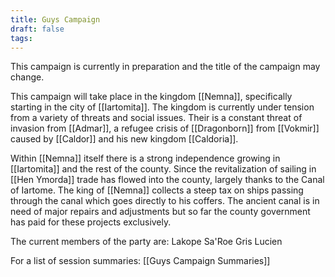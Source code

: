 ```yaml
---
title: Guys Campaign
draft: false
tags:
---
```

 
This campaign is currently in preparation and the title of the campaign may change.

This campaign will take place in the kingdom [[Nemna]], specifically starting in the city of [[Iartomita]]. The kingdom is currently under tension from a variety of threats and social issues. Their is a constant threat of invasion from [[Admar]], a refugee crisis of [[Dragonborn]] from [[Vokmir]] caused by [[Caldor]] and his new kingdom [[Caldoria]]. 

Within [[Nemna]] itself there is a strong independence growing in [[Iartomita]] and the rest of the county. Since the revitalization of sailing in [[Hen Ymorda]] trade has flowed into the county, largely thanks to the Canal of Iartome. The king of [[Nemna]] collects a steep tax on ships passing through the canal which goes directly to his coffers. The ancient canal is in need of major repairs and adjustments but so far the county government has paid for these projects exclusively. 

The current members of the party are:
	Lakope Sa'Roe
	Gris
	Lucien

For a list of session summaries:
[[Guys Campaign Summaries]]